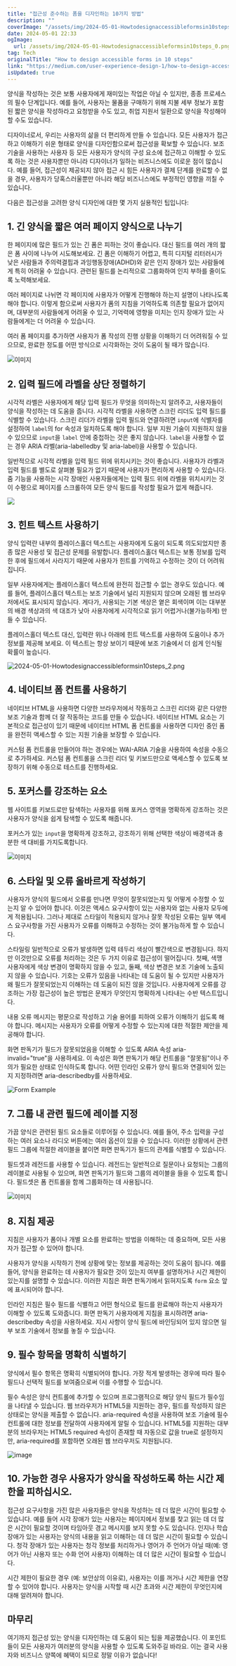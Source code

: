 ```yaml
---
title: "접근성 준수하는 폼을 디자인하는 10가지 방법"
description: ""
coverImage: "/assets/img/2024-05-01-Howtodesignaccessibleformsin10steps_0.png"
date: 2024-05-01 22:33
ogImage:
  url: /assets/img/2024-05-01-Howtodesignaccessibleformsin10steps_0.png
tag: Tech
originalTitle: "How to design accessible forms in 10 steps"
link: "https://medium.com/user-experience-design-1/how-to-design-accessible-forms-in-10-steps-22232d65de18"
isUpdated: true
---
```


양식을 작성하는 것은 보통 사용자에게 재미있는 작업은 아닐 수 있지만, 종종 프로세스의 필수 단계입니다. 예를 들어, 사용자는 물품을 구매하기 위해 지불 세부 정보가 포함된 짧은 양식을 작성하라고 요청받을 수도 있고, 취업 지원서 일환으로 양식을 작성해야 할 수도 있습니다.

디자이너로서, 우리는 사용자의 삶을 더 편리하게 만들 수 있습니다. 모든 사용자가 접근하고 이해하기 쉬운 형태로 양식을 디자인함으로써 접근성을 확보할 수 있습니다. 보조 기술을 사용하는 사용자 등 모든 사용자가 양식의 구성 요소에 접근하고 이해할 수 있도록 하는 것은 사용자뿐만 아니라 디자이너가 일하는 비즈니스에도 이로운 점이 많습니다. 예를 들어, 접근성이 제공되지 않아 접근 시 힘든 사용자가 결제 단계를 완료할 수 없을 경우, 사용자가 당혹스러울뿐만 아니라 해당 비즈니스에도 부정적인 영향을 끼칠 수 있습니다.

다음은 접근성을 고려한 양식 디자인에 대한 몇 가지 실용적인 팁입니다:

## 1. 긴 양식을 짧은 여러 페이지 양식으로 나누기

<!-- seedividend - 사각형 -->

<ins class="adsbygoogle"
     style="display:block"
     data-ad-client="ca-pub-4877378276818686"
     data-ad-slot="1898504329"
     data-ad-format="auto"
     data-full-width-responsive="true"></ins>

<script>
     (adsbygoogle = window.adsbygoogle || []).push({});
</script>

한 페이지에 많은 필드가 있는 긴 폼은 피하는 것이 좋습니다. 대신 필드를 여러 개의 짧은 폼 사이에 나누어 시도해보세요. 긴 폼은 이해하기 어렵고, 특히 디지털 리터러시가 낮은 사람들과 주의력결핍과 과잉행동장애(ADHD)와 같은 인지 장애가 있는 사람들에게 특히 어려울 수 있습니다. 관련된 필드를 논리적으로 그룹화하여 인지 부하를 줄이도록 노력해보세요.

여러 페이지로 나뉘면 각 페이지에 사용자가 어떻게 진행해야 하는지 설명이 나타나도록 해야 합니다. 이렇게 함으로써 사용자가 폼의 지침을 기억하도록 의존할 필요가 없어지며, 대부분의 사람들에게 어려울 수 있고, 기억력에 영향을 미치는 인지 장애가 있는 사람들에게는 더 어려울 수 있습니다.

여러 폼 페이지를 추가하면 사용자가 폼 작성의 진행 상황을 이해하기 더 어려워질 수 있으므로, 완료한 정도를 어떤 방식으로 시각화하는 것이 도움이 될 때가 많습니다.

![이미지](/assets/img/2024-05-01-Howtodesignaccessibleformsin10steps_0.png)

<!-- seedividend - 사각형 -->

<ins class="adsbygoogle"
     style="display:block"
     data-ad-client="ca-pub-4877378276818686"
     data-ad-slot="1898504329"
     data-ad-format="auto"
     data-full-width-responsive="true"></ins>

<script>
     (adsbygoogle = window.adsbygoogle || []).push({});
</script>

## 2. 입력 필드에 라벨을 상단 정렬하기

시각적 라벨은 사용자에게 해당 입력 필드가 무엇을 의미하는지 알려주고, 사용자들이 양식을 작성하는 데 도움을 줍니다. 시각적 라벨을 사용하면 스크린 리더도 입력 필드를 식별할 수 있습니다. 스크린 리더가 라벨을 입력 필드와 연결하려면 `input`에 식별자를 설정하여 `label`의 for 속성과 일치하도록 해야 합니다. 일부 지원 기술이 지원하지 않을 수 있으므로 `input`을 `label` 안에 중첩하는 것은 좋지 않습니다. `label`을 사용할 수 없는 경우 ARIA 라벨(aria-labelledby 및 aria-label)을 사용할 수 있습니다.

일반적으로 시각적 라벨을 입력 필드 위에 위치시키는 것이 좋습니다. 사용자가 라벨과 입력 필드를 별도로 살펴볼 필요가 없기 때문에 사용자가 편리하게 사용할 수 있습니다. 줌 기능을 사용하는 시각 장애인 사용자들에게는 입력 필드 위에 라벨을 위치시키는 것이 수평으로 페이지를 스크롤하여 모든 양식 필드를 작성할 필요가 없게 해줍니다.

<img src="/assets/img/2024-05-01-Howtodesignaccessibleformsin10steps_1.png" />

<!-- seedividend - 사각형 -->

<ins class="adsbygoogle"
     style="display:block"
     data-ad-client="ca-pub-4877378276818686"
     data-ad-slot="1898504329"
     data-ad-format="auto"
     data-full-width-responsive="true"></ins>

<script>
     (adsbygoogle = window.adsbygoogle || []).push({});
</script>

## 3. 힌트 텍스트 사용하기

양식 입력란 내부의 플레이스홀더 텍스트는 사용자에게 도움이 되도록 의도되었지만 종종 많은 사용성 및 접근성 문제를 유발합니다. 플레이스홀더 텍스트는 보통 정보를 입력한 후에 필드에서 사라지기 때문에 사용자가 힌트를 기억하고 수정하는 것이 더 어려워집니다.

일부 사용자에게는 플레이스홀더 텍스트에 완전히 접근할 수 없는 경우도 있습니다. 예를 들어, 플레이스홀더 텍스트는 보조 기술에서 널리 지원되지 않으며 오래된 웹 브라우저에서도 표시되지 않습니다. 게다가, 사용되는 기본 색상은 옅은 회색이며 이는 대부분의 배경 색상과의 색 대조가 낮아 사용자에게 시각적으로 읽기 어렵거나(불가능하게) 만들 수 있습니다.

플레이스홀더 텍스트 대신, 입력란 위나 아래에 힌트 텍스트를 사용하여 도움이나 추가 정보를 제공해 보세요. 이 텍스트는 항상 보이기 때문에 보조 기술에서 더 쉽게 인식될 확률이 높습니다.

<!-- seedividend - 사각형 -->

<ins class="adsbygoogle"
     style="display:block"
     data-ad-client="ca-pub-4877378276818686"
     data-ad-slot="1898504329"
     data-ad-format="auto"
     data-full-width-responsive="true"></ins>

<script>
     (adsbygoogle = window.adsbygoogle || []).push({});
</script>

![2024-05-01-Howtodesignaccessibleformsin10steps_2.png](/assets/img/2024-05-01-Howtodesignaccessibleformsin10steps_2.png)

## 4. 네이티브 폼 컨트롤 사용하기

네이티브 HTML을 사용하면 다양한 브라우저에서 작동하고 스크린 리더와 같은 다양한 보조 기술과 함께 더 잘 작동하는 코드를 만들 수 있습니다. 네이티브 HTML 요소는 기본적으로 접근성이 있기 때문에 네이티브 HTML 폼 컨트롤을 사용하면 디자인 중인 폼을 완전히 액세스할 수 있는 지원 기술을 보장할 수 있습니다.

커스텀 폼 컨트롤을 만들어야 하는 경우에는 WAI-ARIA 기술을 사용하여 속성을 수동으로 추가하세요. 커스텀 폼 컨트롤을 스크린 리더 및 키보드만으로 액세스할 수 있도록 보장하기 위해 수동으로 테스트를 진행하세요.

<!-- seedividend - 사각형 -->

<ins class="adsbygoogle"
     style="display:block"
     data-ad-client="ca-pub-4877378276818686"
     data-ad-slot="1898504329"
     data-ad-format="auto"
     data-full-width-responsive="true"></ins>

<script>
     (adsbygoogle = window.adsbygoogle || []).push({});
</script>

## 5. 포커스를 강조하는 요소

웹 사이트를 키보드로만 탐색하는 사용자를 위해 포커스 영역을 명확하게 강조하는 것은 사용자가 양식을 쉽게 탐색할 수 있도록 해줍니다.

포커스가 있는 `input`을 명확하게 강조하고, 강조하기 위해 선택한 색상이 배경색과 충분한 색 대비를 가지도록합니다.

![이미지](/assets/img/2024-05-01-Howtodesignaccessibleformsin10steps_3.png)

<!-- seedividend - 사각형 -->

<ins class="adsbygoogle"
     style="display:block"
     data-ad-client="ca-pub-4877378276818686"
     data-ad-slot="1898504329"
     data-ad-format="auto"
     data-full-width-responsive="true"></ins>

<script>
     (adsbygoogle = window.adsbygoogle || []).push({});
</script>

## 6. 스타일 및 오류 올바르게 작성하기

사용자가 양식의 필드에서 오류를 만나면 무엇이 잘못되었는지 및 어떻게 수정할 수 있는지 알 수 있어야 합니다. 이것은 액세스 요구사항이 있는 사용자와 없는 사용자 모두에게 적용됩니다. 그러나 제대로 스타일이 적용되지 않거나 잘못 작성된 오류는 일부 액세스 요구사항을 가진 사용자가 오류를 이해하고 수정하는 것이 불가능하게 할 수 있습니다.

스타일링
일반적으로 오류가 발생하면 입력 테두리 색상이 빨간색으로 변경됩니다. 하지만 이것만으로 오류를 처리하는 것은 두 가지 이유로 접근성이 떨어집니다. 첫째, 색맹 사용자에게 색상 변경이 명확하지 않을 수 있고, 둘째, 색상 변경은 보조 기술에 노출되지 않을 수 있습니다. 기호는 오류가 있음을 나타내는 데 도움이 될 수 있지만 사용자가 왜 필드가 잘못되었는지 이해하는 데 도움이 되진 않을 것입니다. 사용자에게 오류를 강조하는 가장 접근성이 높은 방법은 문제가 무엇인지 명확하게 나타내는 수반 텍스트입니다.

내용
오류 메시지는 평문으로 작성하고 기술 용어를 피하여 오류가 이해하기 쉽도록 해야 합니다. 메시지는 사용자가 오류를 어떻게 수정할 수 있는지에 대한 적절한 제안을 제공해야 합니다.

<!-- seedividend - 사각형 -->

<ins class="adsbygoogle"
     style="display:block"
     data-ad-client="ca-pub-4877378276818686"
     data-ad-slot="1898504329"
     data-ad-format="auto"
     data-full-width-responsive="true"></ins>

<script>
     (adsbygoogle = window.adsbygoogle || []).push({});
</script>

화면 판독기가 필드가 잘못되었음을 이해할 수 있도록 ARIA 속성 aria-invalid="true"을 사용하세요. 이 속성은 화면 판독기가 해당 컨트롤을 "잘못됨"이나 주의가 필요한 상태로 인식하도록 합니다. 어떤 인라인 오류가 양식 필드와 연결되어 있는지 지정하려면 aria-describedby를 사용하세요.

![Form Example](/assets/img/2024-05-01-Howtodesignaccessibleformsin10steps_4.png)

## 7. 그룹 내 관련 필드에 레이블 지정

가끔 양식은 관련된 필드 요소들로 이루어질 수 있습니다. 예를 들어, 주소 입력을 구성하는 여러 요소나 라디오 버튼에는 여러 옵션이 있을 수 있습니다. 이러한 상황에서 관련 필드 그룹에 적절한 레이블을 붙이면 화면 판독기가 필드의 관계를 식별할 수 있습니다.

<!-- seedividend - 사각형 -->

<ins class="adsbygoogle"
     style="display:block"
     data-ad-client="ca-pub-4877378276818686"
     data-ad-slot="1898504329"
     data-ad-format="auto"
     data-full-width-responsive="true"></ins>

<script>
     (adsbygoogle = window.adsbygoogle || []).push({});
</script>

필드셋과 레전드를 사용할 수 있습니다. 레전드는 일반적으로 질문이나 요청되는 그룹의 레이블로 사용될 수 있으며, 화면 판독기가 필드와 그룹의 레이블을 들을 수 있도록 합니다. 필드셋은 폼 컨트롤을 함께 그룹화하는 데 사용됩니다.

![이미지](/assets/img/2024-05-01-Howtodesignaccessibleformsin10steps_5.png)

## 8. 지침 제공

지침은 사용자가 폼이나 개별 요소를 완료하는 방법을 이해하는 데 중요하며, 모든 사용자가 접근할 수 있어야 합니다.

<!-- seedividend - 사각형 -->

<ins class="adsbygoogle"
     style="display:block"
     data-ad-client="ca-pub-4877378276818686"
     data-ad-slot="1898504329"
     data-ad-format="auto"
     data-full-width-responsive="true"></ins>

<script>
     (adsbygoogle = window.adsbygoogle || []).push({});
</script>

사용자가 양식을 시작하기 전에 상황에 맞는 정보를 제공하는 것이 도움이 됩니다. 예를 들어, 양식을 완료하는 데 사용자가 필요한 것이 있는지 여부를 설명하거나 시간 제한이 있는지를 설명할 수 있습니다. 이러한 지침은 화면 판독기에서 읽혀지도록 `form` 요소 앞에 표시되어야 합니다.

인라인 지침은 필수 필드를 식별하고 어떤 형식으로 필드를 완료해야 하는지 사용자가 이해할 수 있도록 도와줍니다. 화면 판독기 사용자에게 지침을 표시하려면 aria-describedby 속성을 사용하세요. 지시 사항이 양식 필드에 바인딩되어 있지 않으면 일부 보조 기술에서 정보를 놓칠 수 있습니다.

## 9. 필수 항목을 명확히 식별하기

양식에서 필수 항목은 명확히 식별되어야 합니다. 가장 적게 발생하는 경우에 따라 필수 필드나 선택적 필드를 보여줌으로써 이를 수행할 수 있습니다.

<!-- seedividend - 사각형 -->

<ins class="adsbygoogle"
     style="display:block"
     data-ad-client="ca-pub-4877378276818686"
     data-ad-slot="1898504329"
     data-ad-format="auto"
     data-full-width-responsive="true"></ins>

<script>
     (adsbygoogle = window.adsbygoogle || []).push({});
</script>

필수 속성은 양식 컨트롤에 추가할 수 있으며 프로그램적으로 해당 양식 필드가 필수임을 나타낼 수 있습니다. 웹 브라우저가 HTML5을 지원하는 경우, 필드를 작성하지 않은 상태로는 양식을 제출할 수 없습니다. aria-required 속성을 사용하여 보조 기술에 필수 컨트롤에 대한 정보를 전달하여 사용자에게 알릴 수 있습니다. HTML5를 지원하는 대부분의 브라우저는 HTML5 required 속성이 존재할 때 자동으로 값을 true로 설정하지만, aria-required를 포함하면 오래된 웹 브라우저도 지원됩니다.

![image](/assets/img/2024-05-01-Howtodesignaccessibleformsin10steps_6.png)

## 10. 가능한 경우 사용자가 양식을 작성하도록 하는 시간 제한을 피하십시오.

접근성 요구사항을 가진 많은 사용자들은 양식을 작성하는 데 더 많은 시간이 필요할 수 있습니다. 예를 들어 시각 장애가 있는 사용자는 페이지에서 정보를 찾고 읽는 데 더 많은 시간이 필요할 것이며 타임아웃 경고 메시지를 보지 못할 수도 있습니다. 인지나 학습 장애가 있는 사용자는 양식의 내용을 읽고 이해하는 데 더 많은 시간이 필요할 수 있습니다. 청각 장애가 있는 사용자는 청각 정보를 처리하거나 영어가 주 언어가 아닐 때(예: 영어가 아닌 사용자 또는 수화 언어 사용자) 이해하는 데 더 많은 시간이 필요할 수 있습니다.

<!-- seedividend - 사각형 -->

<ins class="adsbygoogle"
     style="display:block"
     data-ad-client="ca-pub-4877378276818686"
     data-ad-slot="1898504329"
     data-ad-format="auto"
     data-full-width-responsive="true"></ins>

<script>
     (adsbygoogle = window.adsbygoogle || []).push({});
</script>

시간 제한이 필요한 경우 (예: 보안상의 이유로), 사용자는 이를 꺼거나 시간 제한을 연장할 수 있어야 합니다. 사용자는 양식을 시작할 때 시간 초과와 시간 제한이 무엇인지에 대해 알려져야 합니다.

## 마무리

여기까지 접근성 있는 양식을 디자인하는 데 도움이 되는 팁을 제공했습니다. 이 포인트들이 모든 사용자가 여러분의 양식을 사용할 수 있도록 도와주길 바라요. 이는 결국 사용자와 비즈니스 양쪽에 혜택이 되므로 정말 이유가 없습니다!
